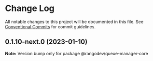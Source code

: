 # Change Log

All notable changes to this project will be documented in this file.
See [Conventional Commits](https://conventionalcommits.org) for commit guidelines.

## 0.1.10-next.0 (2023-01-10)

**Note:** Version bump only for package @rangodev/queue-manager-core
